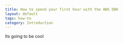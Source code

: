 ```yaml
---
title: How to spend your first hour with the AWS DDK
layout: default
tags: how-to
category: Introduction
---
```


Its going to be cool